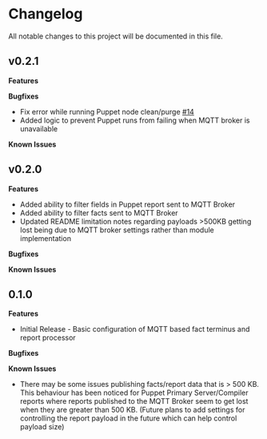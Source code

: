 # Changelog

All notable changes to this project will be documented in this file.

## v0.2.1
**Features**

**Bugfixes**
* Fix error while running Puppet node clean/purge [#14](https://github.com/jortencio/pe_to_mqtt/issues/13)
* Added logic to prevent Puppet runs from failing when MQTT broker is unavailable

**Known Issues**

## v0.2.0
**Features**
* Added ability to filter fields in Puppet report sent to MQTT Broker
* Added ability to filter facts sent to MQTT Broker
* Updated README limitation notes regarding payloads >500KB getting lost being due to MQTT broker settings rather than module implementation

**Bugfixes**

**Known Issues**

## 0.1.0
**Features**
* Initial Release - Basic configuration of MQTT based fact terminus and report processor

**Bugfixes**

**Known Issues**
* There may be some issues publishing facts/report data that is > 500 KB.  This behaviour has been noticed for Puppet Primary Server/Compiler reports where reports published to the MQTT Broker seem to get lost when they are greater than 500 KB. (Future plans to add settings for controlling the report payload in the future which can help control payload size)
